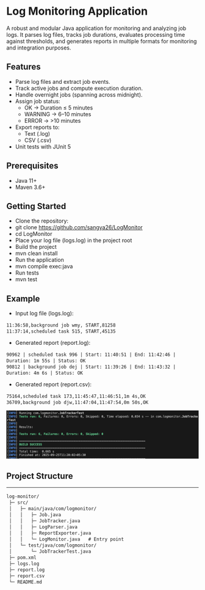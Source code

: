 
# Log Monitoring Application
A robust and modular Java application for monitoring and analyzing job logs. It parses log files, tracks job durations, evaluates processing time against thresholds, and generates reports in multiple formats for monitoring and integration purposes.

## Features

- Parse log files and extract job events.
- Track active jobs and compute execution duration.
- Handle overnight jobs (spanning across midnight).
- Assign job status:
    -  OK → Duration ≤ 5 minutes
    -  WARNING → 6–10 minutes
    -  ERROR → >10 minutes
- Export reports to:
    - Text (.log)
    - CSV (.csv)
- Unit tests with JUnit 5


## Prerequisites
- Java 11+
- Maven 3.6+

## Getting Started

- Clone the repository:
- git clone https://github.com/sangya26/LogMonitor
- cd LogMonitor
- Place your log file (logs.log) in the project root
- Build the project
- mvn clean install
- Run the application
- mvn compile exec:java 
- Run tests
- mvn test



## Example
- Input log file (logs.log):
```
11:36:58,background job wmy, START,81258
11:37:14,scheduled task 515, START,45135
```
- Generated report (report.log):
```
90962 | scheduled task 996 | Start: 11:40:51 | End: 11:42:46 | Duration: 1m 55s | Status: OK
90812 | background job dej | Start: 11:39:26 | End: 11:43:32 | Duration: 4m 6s | Status: OK
```
- Generated report (report.csv):
```
75164,scheduled task 173,11:45:47,11:46:51,1m 4s,OK
36709,background job djw,11:47:04,11:47:54,0m 50s,OK
```

![App Screenshot](images/Screenshot%202025-09-25%20at%2011.28.44.png)


## Project Structure
---------------------
```
log-monitor/
 ├─ src/
 │   ├─ main/java/com/logmonitor/
 │   │   ├─ Job.java
 │   │   ├─ JobTracker.java
 │   │   ├─ LogParser.java
 │   │   ├─ ReportExporter.java
 │   │   └─ LogMonitor.java   # Entry point
 │   └─ test/java/com/logmonitor/
 │       └─ JobTrackerTest.java
 ├─ pom.xml
 ├─ logs.log
 ├─ report.log
 ├─ report.csv
 └─ README.md
```

